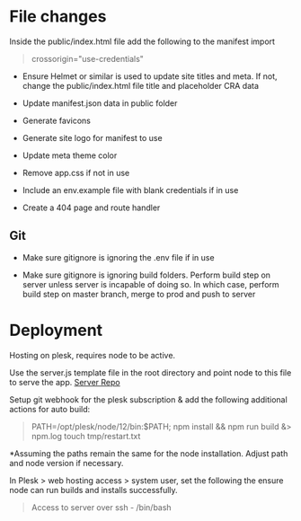 # File changes

Inside the public/index.html file add the following to the manifest import

> crossorigin="use-credentials"

-   Ensure Helmet or similar is used to update site titles and meta. If not, change the public/index.html file title and placeholder CRA data

-   Update manifest.json data in public folder

-   Generate favicons

-   Generate site logo for manifest to use

-   Update meta theme color

-   Remove app.css if not in use

-   Include an env.example file with blank credentials if in use

-   Create a 404 page and route handler

## Git

-   Make sure gitignore is ignoring the .env file if in use

-   Make sure gitignore is ignoring build folders. Perform build step on server unless server is incapable of doing so. In which case, perform build step on master branch, merge to prod and push to server

# Deployment

Hosting on plesk, requires node to be active.

Use the server.js template file in the root directory and point node to this file to serve the app. [Server Repo](https://github.com/ThomasRolfe/react-server)

Setup git webhook for the plesk subscription & add the following additional actions for auto build:

> PATH=/opt/plesk/node/12/bin:$PATH; npm install && npm run build &> npm.log
> touch tmp/restart.txt

\*Assuming the paths remain the same for the node installation. Adjust path and node version if necessary.

In Plesk > web hosting access > system user, set the following the ensure node can run builds and installs successfully.

> Access to server over ssh - /bin/bash
